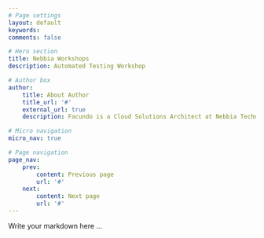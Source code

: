 ```yaml
---
# Page settings
layout: default
keywords:
comments: false

# Hero section
title: Nebbia Workshops
description: Automated Testing Workshop

# Author box
author:
    title: About Author
    title_url: '#'
    external_url: true
    description: Facundo is a Cloud Solutions Architect at Nebbia Technology. He enjoys helping clients with architecture, containers/orchestration, and stream lining development processes.

# Micro navigation
micro_nav: true

# Page navigation
page_nav:
    prev:
        content: Previous page
        url: '#'
    next:
        content: Next page
        url: '#'
---
```


Write your markdown here ...
